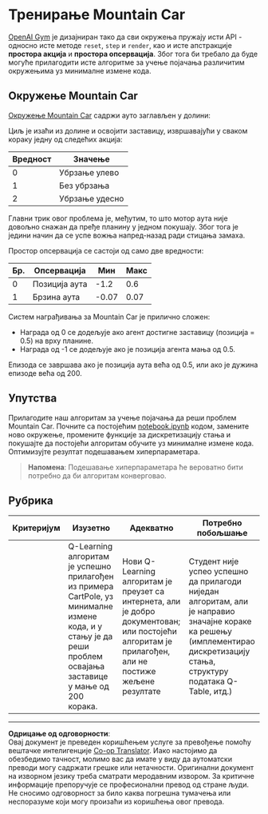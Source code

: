 <!--
CO_OP_TRANSLATOR_METADATA:
{
  "original_hash": "1f2b7441745eb52e25745423b247016b",
  "translation_date": "2025-09-05T13:50:29+00:00",
  "source_file": "8-Reinforcement/2-Gym/assignment.md",
  "language_code": "sr"
}
-->
# Тренирање Mountain Car

[OpenAI Gym](http://gym.openai.com) је дизајниран тако да сви окружења пружају исти API - односно исте методе `reset`, `step` и `render`, као и исте апстракције **простора акција** и **простора опсервација**. Због тога би требало да буде могуће прилагодити исте алгоритме за учење појачања различитим окружењима уз минималне измене кода.

## Окружење Mountain Car

[Окружење Mountain Car](https://gym.openai.com/envs/MountainCar-v0/) садржи ауто заглављен у долини:

Циљ је изаћи из долине и освојити заставицу, извршавајући у сваком кораку једну од следећих акција:

| Вредност | Значење |
|---|---|
| 0 | Убрзање улево |
| 1 | Без убрзања |
| 2 | Убрзање удесно |

Главни трик овог проблема је, међутим, то што мотор аута није довољно снажан да пређе планину у једном покушају. Због тога је једини начин да се успе вожња напред-назад ради стицања замаха.

Простор опсервација се састоји од само две вредности:

| Бр. | Опсервација  | Мин | Макс |
|-----|--------------|-----|-----|
|  0  | Позиција аута | -1.2| 0.6 |
|  1  | Брзина аута | -0.07 | 0.07 |

Систем награђивања за Mountain Car је прилично сложен:

 * Награда од 0 се додељује ако агент достигне заставицу (позиција = 0.5) на врху планине.
 * Награда од -1 се додељује ако је позиција агента мања од 0.5.

Епизода се завршава ако је позиција аута већа од 0.5, или ако је дужина епизоде већа од 200.
## Упутства

Прилагодите наш алгоритам за учење појачања да реши проблем Mountain Car. Почните са постојећим [notebook.ipynb](../../../../8-Reinforcement/2-Gym/notebook.ipynb) кодом, замените ново окружење, промените функције за дискретизацију стања и покушајте да постојећи алгоритам обучите уз минималне измене кода. Оптимизујте резултат подешавањем хиперпараметара.

> **Напомена**: Подешавање хиперпараметара ће вероватно бити потребно да би алгоритам конверговао.
## Рубрика

| Критеријум | Изузетно | Адекватно | Потребно побољшање |
| -------- | --------- | -------- | ----------------- |
|          | Q-Learning алгоритам је успешно прилагођен из примера CartPole, уз минималне измене кода, и у стању је да реши проблем освајања заставице у мање од 200 корака. | Нови Q-Learning алгоритам је преузет са интернета, али је добро документован; или постојећи алгоритам је прилагођен, али не постиже жељене резултате | Студент није успео успешно да прилагоди ниједан алгоритам, али је направио значајне кораке ка решењу (имплементирао дискретизацију стања, структуру података Q-Table, итд.) |

---

**Одрицање од одговорности**:  
Овај документ је преведен коришћењем услуге за превођење помоћу вештачке интелигенције [Co-op Translator](https://github.com/Azure/co-op-translator). Иако настојимо да обезбедимо тачност, молимо вас да имате у виду да аутоматски преводи могу садржати грешке или нетачности. Оригинални документ на изворном језику треба сматрати меродавним извором. За критичне информације препоручује се професионални превод од стране људи. Не сносимо одговорност за било каква погрешна тумачења или неспоразуме који могу произаћи из коришћења овог превода.